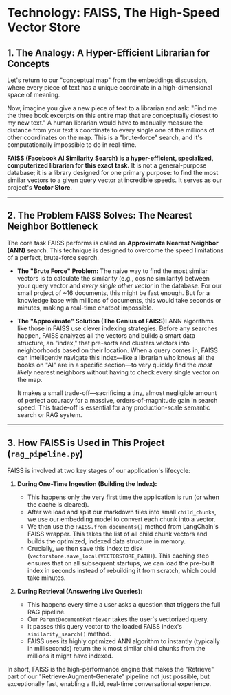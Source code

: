 # Technology: FAISS, The High-Speed Vector Store

## 1. The Analogy: A Hyper-Efficient Librarian for Concepts
Let's return to our "conceptual map" from the embeddings discussion, where every piece of text has a unique coordinate in a high-dimensional space of meaning.

Now, imagine you give a new piece of text to a librarian and ask: "Find me the three book excerpts on this entire map that are conceptually closest to my new text." A human librarian would have to manually measure the distance from your text's coordinate to every single one of the millions of other coordinates on the map. This is a "brute-force" search, and it's computationally impossible to do in real-time.

**FAISS (Facebook AI Similarity Search) is a hyper-efficient, specialized, computerized librarian for this exact task.** It is not a general-purpose database; it is a library designed for one primary purpose: to find the most similar vectors to a given query vector at incredible speeds. It serves as our project's **Vector Store**.

---

## 2. The Problem FAISS Solves: The Nearest Neighbor Bottleneck
The core task FAISS performs is called an **Approximate Nearest Neighbor (ANN)** search. This technique is designed to overcome the speed limitations of a perfect, brute-force search.

*   **The "Brute Force" Problem:** The naive way to find the most similar vectors is to calculate the similarity (e.g., cosine similarity) between your query vector and *every single other vector* in the database. For our small project of ~16 documents, this might be fast enough. But for a knowledge base with millions of documents, this would take seconds or minutes, making a real-time chatbot impossible.

*   **The "Approximate" Solution (The Genius of FAISS):** ANN algorithms like those in FAISS use clever indexing strategies. Before any searches happen, FAISS analyzes all the vectors and builds a smart data structure, an "index," that pre-sorts and clusters vectors into neighborhoods based on their location. When a query comes in, FAISS can intelligently navigate this index—like a librarian who knows all the books on "AI" are in a specific section—to very quickly find the *most likely* nearest neighbors without having to check every single vector on the map.

    It makes a small trade-off—sacrificing a tiny, almost negligible amount of perfect accuracy for a massive, orders-of-magnitude gain in search speed. This trade-off is essential for any production-scale semantic search or RAG system.

---

## 3. How FAISS is Used in This Project (`rag_pipeline.py`)

FAISS is involved at two key stages of our application's lifecycle:

1.  **During One-Time Ingestion (Building the Index):**
    *   This happens only the very first time the application is run (or when the cache is cleared).
    *   After we load and split our markdown files into small `child_chunks`, we use our embedding model to convert each chunk into a vector.
    *   We then use the `FAISS.from_documents()` method from LangChain's FAISS wrapper. This takes the list of all child chunk vectors and builds the optimized, indexed data structure in memory.
    *   Crucially, we then save this index to disk (`vectorstore.save_local(VECTORSTORE_PATH)`). This caching step ensures that on all subsequent startups, we can load the pre-built index in seconds instead of rebuilding it from scratch, which could take minutes.

2.  **During Retrieval (Answering Live Queries):**
    *   This happens every time a user asks a question that triggers the full RAG pipeline.
    *   Our `ParentDocumentRetriever` takes the user's vectorized query.
    *   It passes this query vector to the loaded FAISS index's `similarity_search()` method.
    *   FAISS uses its highly optimized ANN algorithm to instantly (typically in milliseconds) return the `k` most similar child chunks from the millions it might have indexed.

In short, FAISS is the high-performance engine that makes the "Retrieve" part of our "Retrieve-Augment-Generate" pipeline not just possible, but exceptionally fast, enabling a fluid, real-time conversational experience.